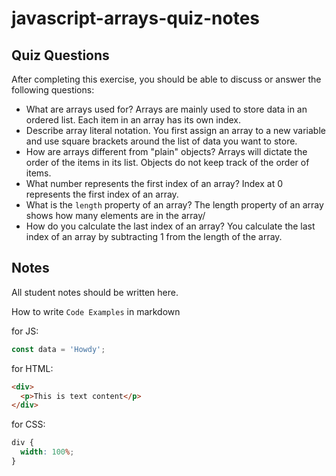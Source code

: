 # javascript-arrays-quiz-notes

## Quiz Questions

After completing this exercise, you should be able to discuss or answer the following questions:

- What are arrays used for?
  Arrays are mainly used to store data in an ordered list. Each item in an array has its own index.
- Describe array literal notation.
  You first assign an array to a new variable and use square brackets around the list of data you want to store.
- How are arrays different from "plain" objects?
  Arrays will dictate the order of the items in its list. Objects do not keep track of the order of items.
- What number represents the first index of an array?
  Index at 0 represents the first index of an array.
- What is the `length` property of an array?
  The length property of an array shows how many elements are in the array/
- How do you calculate the last index of an array?
  You calculate the last index of an array by subtracting 1 from the length of the array.

## Notes

All student notes should be written here.

How to write `Code Examples` in markdown

for JS:

```javascript
const data = 'Howdy';
```

for HTML:

```html
<div>
  <p>This is text content</p>
</div>
```

for CSS:

```css
div {
  width: 100%;
}
```
